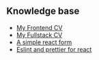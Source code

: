 ## Knowledge base

- [My Frontend CV](https://docs.google.com/document/d/1Yq0M5307lUsAEZXbzlkuSpHJI8MwohhQHJI8IMI26Gg/edit#heading=h.uhk4803k8avf)
- [My Fullstack CV](https://docs.google.com/document/d/1yflbNsmt6VMIVaIlWUlorAW9z9IyIeRcIkb2c-GR_so/edit#)
- [A simple react form](https://www.positronx.io/how-to-build-a-simple-contact-form-in-react-js-app/)
- [Eslint and prettier for react](https://medium.com/how-to-react/config-eslint-and-prettier-in-visual-studio-code-for-react-js-development-97bb2236b31a)

